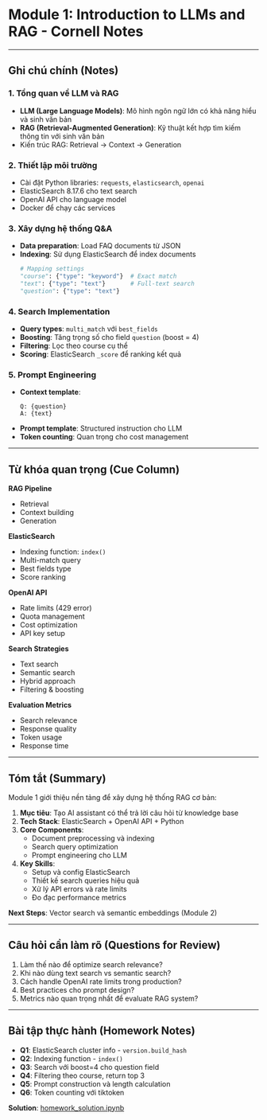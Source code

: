# Module 1: Introduction to LLMs and RAG - Cornell Notes

---

## Ghi chú chính (Notes)

### 1. Tổng quan về LLM và RAG
- **LLM (Large Language Models)**: Mô hình ngôn ngữ lớn có khả năng hiểu và sinh văn bản
- **RAG (Retrieval-Augmented Generation)**: Kỹ thuật kết hợp tìm kiếm thông tin với sinh văn bản
- Kiến trúc RAG: Retrieval → Context → Generation

### 2. Thiết lập môi trường
- Cài đặt Python libraries: `requests`, `elasticsearch`, `openai`
- ElasticSearch 8.17.6 cho text search
- OpenAI API cho language model
- Docker để chạy các services

### 3. Xây dựng hệ thống Q&A
- **Data preparation**: Load FAQ documents từ JSON
- **Indexing**: Sử dụng ElasticSearch để index documents
  ```python
  # Mapping settings
  "course": {"type": "keyword"}  # Exact match
  "text": {"type": "text"}       # Full-text search
  "question": {"type": "text"}
  ```

### 4. Search Implementation
- **Query types**: `multi_match` với `best_fields`
- **Boosting**: Tăng trọng số cho field `question` (boost = 4)
- **Filtering**: Lọc theo course cụ thể
- **Scoring**: ElasticSearch `_score` để ranking kết quả

### 5. Prompt Engineering
- **Context template**:
  ```
  Q: {question}
  A: {text}
  ```
- **Prompt template**: Structured instruction cho LLM
- **Token counting**: Quan trọng cho cost management

---

## Từ khóa quan trọng (Cue Column)

**RAG Pipeline**
- Retrieval
- Context building  
- Generation

**ElasticSearch**
- Indexing function: `index()`
- Multi-match query
- Best fields type
- Score ranking

**OpenAI API**
- Rate limits (429 error)
- Quota management
- Cost optimization
- API key setup

**Search Strategies**
- Text search
- Semantic search
- Hybrid approach
- Filtering & boosting

**Evaluation Metrics**
- Search relevance
- Response quality
- Token usage
- Response time

---

## Tóm tắt (Summary)

Module 1 giới thiệu nền tảng để xây dựng hệ thống RAG cơ bản:

1. **Mục tiêu**: Tạo AI assistant có thể trả lời câu hỏi từ knowledge base
2. **Tech Stack**: ElasticSearch + OpenAI API + Python
3. **Core Components**: 
   - Document preprocessing và indexing
   - Search query optimization
   - Prompt engineering cho LLM
4. **Key Skills**: 
   - Setup và config ElasticSearch
   - Thiết kế search queries hiệu quả
   - Xử lý API errors và rate limits
   - Đo đạc performance metrics

**Next Steps**: Vector search và semantic embeddings (Module 2)

---

## Câu hỏi cần làm rõ (Questions for Review)

1. Làm thế nào để optimize search relevance?
2. Khi nào dùng text search vs semantic search?
3. Cách handle OpenAI rate limits trong production?
4. Best practices cho prompt design?
5. Metrics nào quan trọng nhất để evaluate RAG system?

---

## Bài tập thực hành (Homework Notes)

- **Q1**: ElasticSearch cluster info - `version.build_hash`
- **Q2**: Indexing function - `index()`  
- **Q3**: Search với boost=4 cho question field
- **Q4**: Filtering theo course, return top 3
- **Q5**: Prompt construction và length calculation
- **Q6**: Token counting với tiktoken

**Solution**: [homework_solution.ipynb](https://github.com/DataTalksClub/llm-zoomcamp/blob/main/cohorts/2025/01-intro/homework_solution.ipynb)
